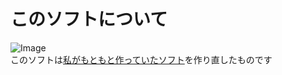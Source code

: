# このソフトについて
![Image](https://github.com/user-attachments/assets/919a6d7b-9c62-45f8-842d-3ccad00d77ab)\
このソフトは[私がもともと作っていたソフト](https://github.com/ENU-DAYO/Strongest-Invincible-Super-Ultra-God-God-God-Downloader)を作り直したものです
